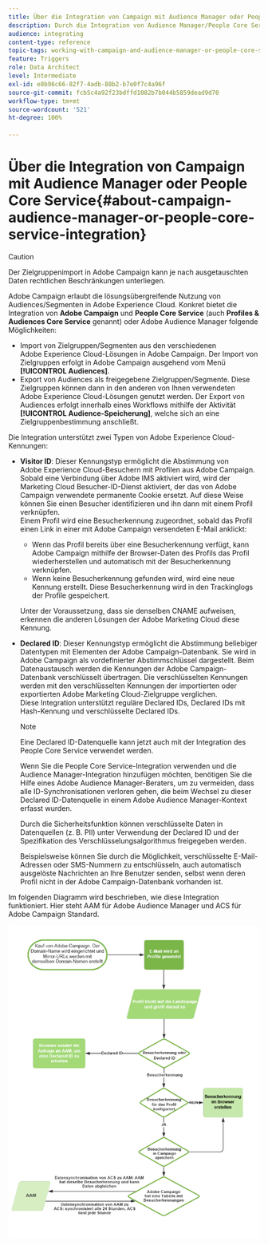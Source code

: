 ```yaml
---
title: Über die Integration von Campaign mit Audience Manager oder People Core Service
description: Durch die Integration von Audience Manager/People Core Service können Sie in den unterschiedlichen Adobe Experience Cloud-Lösungen Audiences oder Segmente freigeben.
audience: integrating
content-type: reference
topic-tags: working-with-campaign-and-audience-manager-or-people-core-service
feature: Triggers
role: Data Architect
level: Intermediate
exl-id: e8b96c66-82f7-4adb-88b2-b7e0f7c4a96f
source-git-commit: fcb5c4a92f23bdffd1082b7b044b5859dead9d70
workflow-type: tm+mt
source-wordcount: '521'
ht-degree: 100%

---
```


# Über die Integration von Campaign mit Audience Manager oder People Core Service{#about-campaign-audience-manager-or-people-core-service-integration}

>[!CAUTION]
>
>Der Zielgruppenimport in Adobe Campaign kann je nach ausgetauschten Daten rechtlichen Beschränkungen unterliegen.

Adobe Campaign erlaubt die lösungsübergreifende Nutzung von Audiences/Segmenten in Adobe Experience Cloud. Konkret bietet die Integration von **Adobe Campaign** und **People Core Service** (auch **Profiles &amp; Audiences Core Service** genannt) oder Adobe Audience Manager folgende Möglichkeiten:

* Import von Zielgruppen/Segmenten aus den verschiedenen Adobe Experience Cloud-Lösungen in Adobe Campaign. Der Import von Zielgruppen erfolgt in Adobe Campaign ausgehend vom Menü **[!UICONTROL Audiences]**.
* Export von Audiences als freigegebene Zielgruppen/Segmente. Diese Zielgruppen können dann in den anderen von Ihnen verwendeten Adobe Experience Cloud-Lösungen genutzt werden. Der Export von Audiences erfolgt innerhalb eines Workflows mithilfe der Aktivität **[!UICONTROL Audience-Speicherung]**, welche sich an eine Zielgruppenbestimmung anschließt.

Die Integration unterstützt zwei Typen von Adobe Experience Cloud-Kennungen:

* **Visitor ID**: Dieser Kennungstyp ermöglicht die Abstimmung von Adobe Experience Cloud-Besuchern mit Profilen aus Adobe Campaign. Sobald eine Verbindung über Adobe IMS aktiviert wird, wird der Marketing Cloud Besucher-ID-Dienst aktiviert, der das von Adobe Campaign verwendete permanente Cookie ersetzt. Auf diese Weise können Sie einen Besucher identifizieren und ihn dann mit einem Profil verknüpfen.
  <br>Einem Profil wird eine Besucherkennung zugeordnet, sobald das Profil einen Link in einer mit Adobe Campaign versendeten E-Mail anklickt:
   * Wenn das Profil bereits über eine Besucherkennung verfügt, kann Adobe Campaign mithilfe der Browser-Daten des Profils das Profil wiederherstellen und automatisch mit der Besucherkennung verknüpfen.
   * Wenn keine Besucherkennung gefunden wird, wird eine neue Kennung erstellt. Diese Besucherkennung wird in den Trackinglogs der Profile gespeichert.

  Unter der Voraussetzung, dass sie denselben CNAME aufweisen, erkennen die anderen Lösungen der Adobe Marketing Cloud diese Kennung.

* **Declared ID**: Dieser Kennungstyp ermöglicht die Abstimmung beliebiger Datentypen mit Elementen der Adobe Campaign-Datenbank. Sie wird in Adobe Campaign als vordefinierter Abstimmschlüssel dargestellt. Beim Datenaustausch werden die Kennungen der Adobe Campaign-Datenbank verschlüsselt übertragen. Die verschlüsselten Kennungen werden mit den verschlüsselten Kennungen der importierten oder exportierten Adobe Marketing Cloud-Zielgruppe verglichen.
  <br>Diese Integration unterstützt reguläre Declared IDs, Declared IDs mit Hash-Kennung und verschlüsselte Declared IDs.

  >[!NOTE]
  >
  >Eine Declared ID-Datenquelle kann jetzt auch mit der Integration des People Core Service verwendet werden.
  >
  >Wenn Sie die People Core Service-Integration verwenden und die Audience Manager-Integration hinzufügen möchten, benötigen Sie die Hilfe eines Adobe Audience Manager-Beraters, um zu vermeiden, dass alle ID-Synchronisationen verloren gehen, die beim Wechsel zu dieser Declared ID-Datenquelle in einem Adobe Audience Manager-Kontext erfasst wurden.


  Durch die Sicherheitsfunktion können verschlüsselte Daten in Datenquellen (z. B. PII) unter Verwendung der Declared ID und der Spezifikation des Verschlüsselungsalgorithmus freigegeben werden.

  Beispielsweise können Sie durch die Möglichkeit, verschlüsselte E-Mail-Adressen oder SMS-Nummern zu entschlüsseln, auch automatisch ausgelöste Nachrichten an Ihre Benutzer senden, selbst wenn deren Profil nicht in der Adobe Campaign-Datenbank vorhanden ist.

Im folgenden Diagramm wird beschrieben, wie diese Integration funktioniert. Hier steht AAM für Adobe Audience Manager und ACS für Adobe Campaign Standard.

![](assets/aam_diagram.png)
